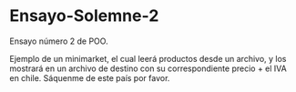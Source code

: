 # Ensayo-Solemne-2
Ensayo número 2 de POO.
 
Ejemplo de un minimarket, el cual leerá productos desde un archivo, y los mostrará en un archivo de destino con su correspondiente precio + el IVA en chile. Sáquenme de este país por favor.
